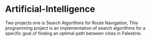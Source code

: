 # Artificial-Intelligence
Two projects one is Search Algorithms for Route Navigation, This programming project is an implementation of search algorithms for a specific  goal of finding an optimal path between cities in Palestine.

